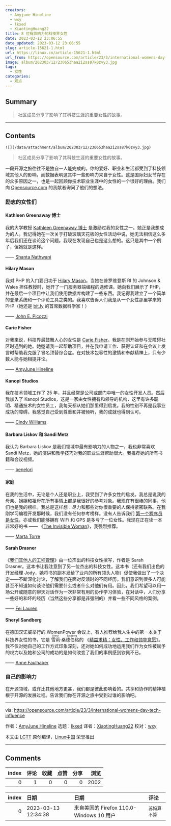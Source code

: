 ```yaml
---
creators:
  - Amyjune Hineline
  - wxy
  - lkxed
  - XiaotingHuang22
title: 8 位有影响力的科技界女性
date: 2023-03-12 23:06:55
date_updated: 2023-03-12 23:06:55
slug: article-15621-1.html
url: https://linux.cn/article-15621-1.html
url_from: https://opensource.com/article/23/3/international-womens-day-tech-influence
image: album/202303/12/230653haa2i2ss87k0zvy3.jpg
tags:
  - 女性
categories:
  - 观点
---
```


## Summary

> 社区成员分享了影响了其科技生涯的重要女性的故事。

***

<!-- more -->

## Contents

`![](/data/attachment/album/202303/12/230653haa2i2ss87k0zvy3.jpg)`

> 
> 社区成员分享了影响了其科技生涯的重要女性的故事。
> 
> 
> 

一段开源之旅往往不是独自一人能完成的。你的爱好、职业和生活都受到了科技领域其他人的影响，而数据表明这其中一些影响力来自于女性。这是国际妇女节存在的众多原因之一，也是一起回顾你技术职业生涯中的女性的一个很好的理由。我们向 [Opensource.com](http://Opensource.com) 的贡献者询问了他们的想法。

### 励志的女性们

#### Kathleen Greenaway 博士

我的大学教授 [Kathleen Greenaway 博士](https://www.linkedin.com/in/kathleen-greenaway-4076247/) 是激励过我的女性之一。她正是我想成为的人。我记得她在一次关于打破玻璃天花板的女性活动中说，她无法相信这么多年后我们还在谈论这个问题。我现在发现自己也是这么想的。这只是其中一个例子，但她就是这样。

—— [Shanta Nathwani](https://opensource.com/users/shanta)

#### Hilary Mason

我对 PHP 的入门要归功于 [Hilary Mason](https://en.wikipedia.org/wiki/Hilary_Mason_(data_scientist)?wprov=sfti1)。当她在普罗维登斯 RI 的 Johnson & Wales 担任教授时，她开了一门服务器端编程的选修课。她向我们展示了 PHP，并在最后一个项目中让我们使用数据库构建了一些东西。我记得我建立了一个简单的登录系统和一个评论工具之类的。我喜欢告诉人们我是从一个女性那里学来的 PHP（她还是 [bit.ly](http://bit.ly) 的首席数据科学家！）

—— [John E. Picozzi](https://opensource.com/users/johnpicozzi)

#### Carie Fisher

对我来说，科技界最鼓舞人心的女性是 [Carie Fisher](https://www.linkedin.com/in/cariefisher)。我是在刚开始参与无障碍社区时遇到的她。她邀请我一起帮助项目，并在我申请工作、获得认证和在会议上发言时帮助我克服了冒名顶替综合症。在对技术包容性的激情和奉献精神上，只有少数人能与她相提并论。

—— [AmyJune Hineline](https://opensource.com/users/amyjune)

#### Kanopi Studios

我在技术领域工作了 25 年，并且经常是公司或部门中唯一的女性开发人员。然后我加入了 Kanopi Studios，这是一家由女性拥有和领导的机构，这里有许多聪明、精通技术的女性员工，我每天都从她们那里得到启发。我的性别不再是我事业成功的障碍。我感觉自己受到尊重和并被倾听，我的成就也得到认可。

—— [Cindy Williams](https://opensource.com/users/cindytwilliams)

#### Barbara Liskov 和 Sandi Metz

我认为 Barbara Liskov 是我们领域中最有影响力的人物之一，我也非常喜欢 Sandi Metz，她的演讲和教学技巧对我的职业生涯帮助很大。我推荐她的所有书籍和会议视频。

—— [benelori](https://opensource.com/users/benelori)

#### 家庭

在我的生活中，无论是个人还是职业上，我受到了许多女性的启发。我总是说我的母亲、姐姐和祖母在所有事情上都是我很好的参考对象。我现在有很棒的同事，他们也是我的榜样。我总是这样想：尽力和那些对你很重要的人保持紧密联系。在我刚学习编程开发那时候，我们没有任何参考榜样。没有人告诉我们 [第一个程序员是女性](https://opensource.com/article/18/10/first-computer-programmer-ada-lovelace)，亦或我们能够拥有 WiFi 和 GPS 是多亏了一位女性。我现在正在读一本非常好的书 —— 《[The Invisible Woman](https://www.penguinrandomhouse.com/books/623964/the-invisible-woman-by-erika-robuck/)》，我强烈推荐。

—— [Marta Torre](https://opensource.com/users/martatorredev)

#### Sarah Drasner

《[我们其他人的工程管理](https://www.engmanagement.dev/)》由一位杰出的科技女性撰写，作者是 Sarah Drasner。这本书让我注意到了另一位杰出的科技女性。这本书（还有我们出色的开发经理 Jody，她将书的副本发给了业内的所有领头人物）促使我做出了一个决定——不断深化讨论，了解我们在面对反馈时的不同经历。我们意识到很多人可能甚至不知道如何谈论他们需要什么或者什么对他们有用。因此，我们希望可以用一场公开或随意的聊天对话作为一次非常有用的协作学习体验，在对话中，人们分享一些好的和坏的经历（当然这些分享都是非强制的）并看一些不同风格的案例。

—— [Fei Lauren](https://opensource.com/users/feilauren)

#### Sheryl Sandberg

在德国汉诺威举行的 WomenPower 会议上，有人推荐给我人生中的第一本关于科技界女性的书，它是<ruby> 雪莉·桑德伯格 <rt>  Sheryl Sandberg </rt></ruby> 的 《[精益求精：女性、工作和领导意愿](https://leanin.org/book)》。我不仅对她自己的工作方式印象深刻，还对她如何成功地运用我们作为女性被赋予的权力以及她和公司的成功的是如何改变了我们的事例感到钦佩不已。

—— [Anne Faulhaber](https://opensource.com/users/afaulhab)

### 自己的影响力

在开源领域，或许比其他地方更甚，我们都是彼此影响着的。共享和协作的精神植根于开源的发展过程。告诉我们你在开源之旅中受到过谁的影响吧。

---

via: <https://opensource.com/article/23/3/international-womens-day-tech-influence>

作者：[AmyJune Hineline](https://opensource.com/users/amyjune) 选题：[lkxed](https://github.com/lkxed/) 译者：[XiaotingHuang22](https://github.com/XiaotingHuang22) 校对：[wxy](https://github.com/wxy)

本文由 [LCTT](https://github.com/LCTT/TranslateProject) 原创编译，[Linux中国](https://linux.cn/) 荣誉推出

***

## Comments


|   index |   评论 |   收藏 |   点赞 |   分享 |   浏览 |
|--------:|-------:|-------:|-------:|-------:|-------:|
|       0 |      1 |      0 |      0 |      0 |   2002 |

|   index | 日期                | 日期                                     | 评论         |
|--------:|:--------------------|:-----------------------------------------|:-------------|
|       0 | 2023-03-13 12:34:38 | 来自美国的 Firefox 110.0-Windows 10 用户 | `苏妈算不算` |
